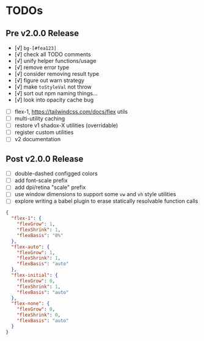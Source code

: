 # TODOs

## Pre v2.0.0 Release

- [√] `bg-[#fea123]`
- [√] check all TODO comments
- [√] unify helper functions/usage
- [√] remove error type
- [√] consider removing result type
- [√] figure out warn strategy
- [√] make `toStyleVal` not throw
- [√] sort out npm naming things...
- [√] look into opacity cache bug
- [ ] flex-1, https://tailwindcss.com/docs/flex utils
- [ ] multi-utility caching
- [ ] restore v1 shadox-X utilities (overridable)
- [ ] register custom utilities
- [ ] v2 documentation

## Post v2.0.0 Release

- [ ] double-dashed configged colors
- [ ] add font-scale prefix
- [ ] add dpi/retina "scale" prefix
- [ ] use window dimensions to support some `vw` and `vh` style utilities
- [ ] explore writing a babel plugin to erase statically resolvable function calls

```json
{
  "flex-1": {
    "flexGrow": 1,
    "flexShrink": 1,
    "flexBasis": "0%"
  },
  "flex-auto": {
    "flexGrow": 1,
    "flexShrink": 1,
    "flexBasis": "auto"
  },
  "flex-initial": {
    "flexGrow": 0,
    "flexShrink": 1,
    "flexBasis": "auto"
  },
  "flex-none": {
    "flexGrow": 0,
    "flexShrink": 0,
    "flexBasis": "auto"
  }
}
```
